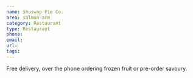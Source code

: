 ```yaml
---
name: Shuswap Pie Co.
area: salmon-arm
category: Restaurant
type: Restaurant
phone: 
email: 
url: 
tags:
---
```


Free delivery, over the phone ordering frozen fruit or pre-order savoury.